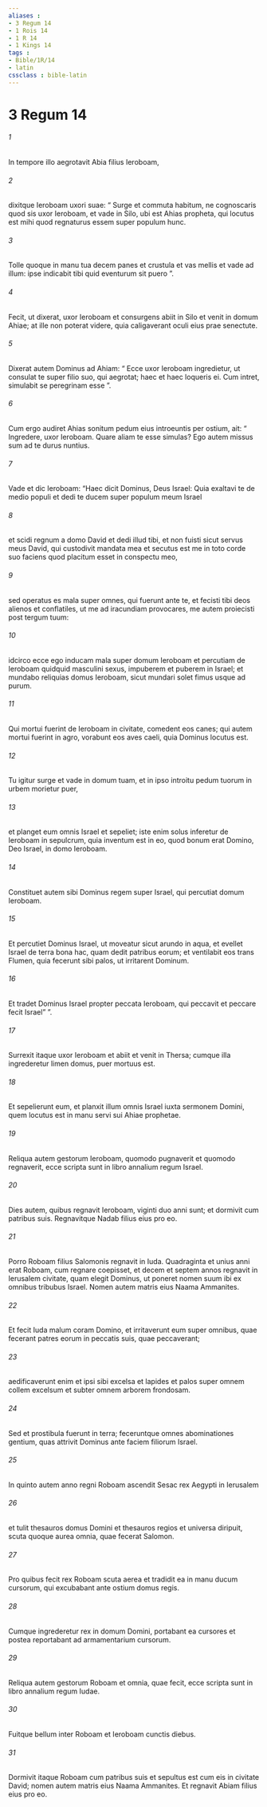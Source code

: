 ```yaml
---
aliases : 
- 3 Regum 14
- 1 Rois 14
- 1 R 14
- 1 Kings 14
tags : 
- Bible/1R/14
- latin
cssclass : bible-latin
---
```


# 3 Regum 14

###### 1
In tempore illo aegrotavit Abia filius Ieroboam, 
###### 2
dixitque Ieroboam uxori suae: “ Surge et commuta habitum, ne cognoscaris quod sis uxor Ieroboam, et vade in Silo, ubi est Ahias propheta, qui locutus est mihi quod regnaturus essem super populum hunc. 
###### 3
Tolle quoque in manu tua decem panes et crustula et vas mellis et vade ad illum: ipse indicabit tibi quid eventurum sit puero ”. 
###### 4
Fecit, ut dixerat, uxor Ieroboam et consurgens abiit in Silo et venit in domum Ahiae; at ille non poterat videre, quia caligaverant oculi eius prae senectute.
###### 5
Dixerat autem Dominus ad Ahiam: “ Ecce uxor Ieroboam ingredietur, ut consulat te super filio suo, qui aegrotat; haec et haec loqueris ei. Cum intret, simulabit se peregrinam esse ”.
###### 6
Cum ergo audiret Ahias sonitum pedum eius introeuntis per ostium, ait: “ Ingredere, uxor Ieroboam. Quare aliam te esse simulas? Ego autem missus sum ad te durus nuntius. 
###### 7
Vade et dic Ieroboam: “Haec dicit Dominus, Deus Israel: Quia exaltavi te de medio populi et dedi te ducem super populum meum Israel 
###### 8
et scidi regnum a domo David et dedi illud tibi, et non fuisti sicut servus meus David, qui custodivit mandata mea et secutus est me in toto corde suo faciens quod placitum esset in conspectu meo, 
###### 9
sed operatus es mala super omnes, qui fuerunt ante te, et fecisti tibi deos alienos et conflatiles, ut me ad iracundiam provocares, me autem proiecisti post tergum tuum: 
###### 10
idcirco ecce ego inducam mala super domum Ieroboam et percutiam de Ieroboam quidquid masculini sexus, impuberem et puberem in Israel; et mundabo reliquias domus Ieroboam, sicut mundari solet fimus usque ad purum. 
###### 11
Qui mortui fuerint de Ieroboam in civitate, comedent eos canes; qui autem mortui fuerint in agro, vorabunt eos aves caeli, quia Dominus locutus est. 
###### 12
Tu igitur surge et vade in domum tuam, et in ipso introitu pedum tuorum in urbem morietur puer, 
###### 13
et planget eum omnis Israel et sepeliet; iste enim solus inferetur de Ieroboam in sepulcrum, quia inventum est in eo, quod bonum erat Domino, Deo Israel, in domo Ieroboam. 
###### 14
Constituet autem sibi Dominus regem super Israel, qui percutiat domum Ieroboam. 
###### 15
Et percutiet Dominus Israel, ut moveatur sicut arundo in aqua, et evellet Israel de terra bona hac, quam dedit patribus eorum; et ventilabit eos trans Flumen, quia fecerunt sibi palos, ut irritarent Dominum. 
###### 16
Et tradet Dominus Israel propter peccata Ieroboam, qui peccavit et peccare fecit Israel” ”.
###### 17
Surrexit itaque uxor Ieroboam et abiit et venit in Thersa; cumque illa ingrederetur limen domus, puer mortuus est. 
###### 18
Et sepelierunt eum, et planxit illum omnis Israel iuxta sermonem Domini, quem locutus est in manu servi sui Ahiae prophetae.
###### 19
Reliqua autem gestorum Ieroboam, quomodo pugnaverit et quomodo regnaverit, ecce scripta sunt in libro annalium regum Israel. 
###### 20
Dies autem, quibus regnavit Ieroboam, viginti duo anni sunt; et dormivit cum patribus suis. Regnavitque Nadab filius eius pro eo.
###### 21
Porro Roboam filius Salomonis regnavit in Iuda. Quadraginta et unius anni erat Roboam, cum regnare coepisset, et decem et septem annos regnavit in Ierusalem civitate, quam elegit Dominus, ut poneret nomen suum ibi ex omnibus tribubus Israel. Nomen autem matris eius Naama Ammanites.
###### 22
Et fecit Iuda malum coram Domino, et irritaverunt eum super omnibus, quae fecerant patres eorum in peccatis suis, quae peccaverant; 
###### 23
aedificaverunt enim et ipsi sibi excelsa et lapides et palos super omnem collem excelsum et subter omnem arborem frondosam. 
###### 24
Sed et prostibula fuerunt in terra; feceruntque omnes abominationes gentium, quas attrivit Dominus ante faciem filiorum Israel.
###### 25
In quinto autem anno regni Roboam ascendit Sesac rex Aegypti in Ierusalem 
###### 26
et tulit thesauros domus Domini et thesauros regios et universa diripuit, scuta quoque aurea omnia, quae fecerat Salomon. 
###### 27
Pro quibus fecit rex Roboam scuta aerea et tradidit ea in manu ducum cursorum, qui excubabant ante ostium domus regis. 
###### 28
Cumque ingrederetur rex in domum Domini, portabant ea cursores et postea reportabant ad armamentarium cursorum.
###### 29
Reliqua autem gestorum Roboam et omnia, quae fecit, ecce scripta sunt in libro annalium regum Iudae. 
###### 30
Fuitque bellum inter Roboam et Ieroboam cunctis diebus. 
###### 31
Dormivit itaque Roboam cum patribus suis et sepultus est cum eis in civitate David; nomen autem matris eius Naama Ammanites. Et regnavit Abiam filius eius pro eo.
